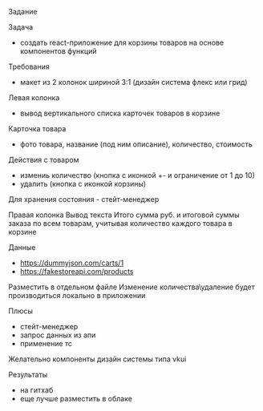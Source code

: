 Задание

Задача

- создать react-приложение для корзины товаров на основе компонентов функций

Требования

- макет из 2 колонок шириной 3:1 (дизайн система флекс или грид)

Левая колонка

- вывод вертикального списка карточек товаров в корзине

Карточка товара

- фото товара, название (под ним описание), количество, стоимость

Действия с товаром

- измениь количество (кнопка с иконкой +\- и ограничение от 1 до 10)
- удалить (кнопка с иконкой корзины)

Для хранения состояния - стейт-менеджер

Правая колонка
Вывод текста Итого сумма руб. и итоговой суммы заказа по всем товарам, учитывая количество каждого товара в корзине

Данные

- https://dummyjson.com/carts/1
- https://fakestoreapi.com/products

Разместить в отдельном файле
Изменение количества\удаление будет производиться локально в приложении

Плюсы

- стейт-менеджер
- запрос данных из апи
- применение тс

Желательно
компоненты дизайн системы типа vkui

Результаты

- на гитхаб
- еще лучше разместить в облаке
